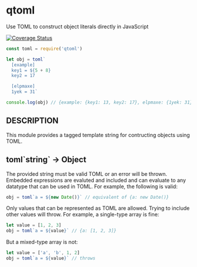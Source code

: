 # qtoml

Use TOML to construct object literals directly in JavaScript

[![Coverage Status](https://coveralls.io/repos/github/iarna/qtoml/badge.svg)](https://coveralls.io/github/iarna/qtoml)

```js
const toml = require('qtoml')

let obj = toml`
  [example]
  key1 = ${5 + 8}
  key2 = 17

  [elpmaxe]
  1yek = 31`

console.log(obj) // {example: {key1: 13, key2: 17}, elpmaxe: {1yek: 31}}
```

## DESCRIPTION

This module provides a tagged template string for contructing objects using TOML. 

## toml\`string\` -> Object

The provided string must be valid TOML or an error will be thrown.  Embedded
expressions are evaluted and included and can evaluate to any datatype that
can be used in TOML.  For example, the following is valid:

```js
obj = toml`a = ${new Date()}` // equivalent of {a: new Date()}
```

Only values that can be represented as TOML are allowed.  Trying to include
other values will throw.  For example, a single-type array is fine:

```js
let value = [1, 2, 3]
obj = toml`a = ${value}` // {a: [1, 2, 3]}
```

But a mixed-type array is not:

```js
let value = ['a', 'b', 1, 2]
obj = toml`a = ${value}` // throws
```
